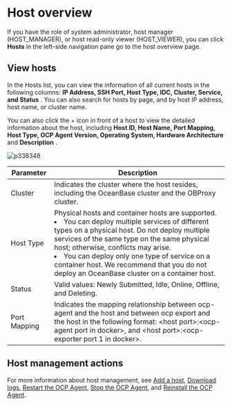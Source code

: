Host overview 
==================================

If you have the role of system administrator, host manager (HOST_MANAGER), or host read-only viewer (HOST_VIEWER), you can click **Hosts** in the left-side navigation pane go to the host overview page. 

View hosts 
-------------------------------

In the Hosts list, you can view the information of all current hosts in the following columns: **IP Address, SSH Port, Host Type, IDC, Cluster, Service, and Status** . You can also search for hosts by page, and by host IP address, host name, or cluster name. 

You can also click the + icon in front of a host to view the detailed information about the host, including **Host ID, Host Name, Port Mapping, Host Type, OCP Agent Version, Operating System, Hardware Architecture** and **Description** .

![p338348](https://help-static-aliyun-doc.aliyuncs.com/assets/img/en-US/8364633561/p440645.png)


|  Parameter   |                                                                                                                                                                                                                                         Description                                                                                                                                                                                                                                          |
|--------------|----------------------------------------------------------------------------------------------------------------------------------------------------------------------------------------------------------------------------------------------------------------------------------------------------------------------------------------------------------------------------------------------------------------------------------------------------------------------------------------------|
| Cluster      | Indicates the cluster where the host resides, including the OceanBase cluster and the OBProxy cluster.                                                                                                                                                                                                                                                                                                                                                                                       |
| Host Type    | Physical hosts and container hosts are supported. <li> You can deploy multiple services of different types on a physical host. Do not deploy multiple services of the same type on the same physical host; otherwise, conflicts may arise.  </li><li> You can deploy only one type of service on a container host. We recommend that you do not deploy an OceanBase cluster on a container host. </li>   |
| Status       | Valid values: Newly Submitted, Idle, Online, Offline, and Deleting.                                                                                                                                                                                                                                                                                                                                                                                                                          |
| Port Mapping | Indicates the mapping relationship between ocp-agent and the host and between ocp export and the host in the following format: \<host port\>:\<ocp-agent port in docker\>, and \<host port\>:\<ocp-exporter port 1 in docker\>.                                                                                                                                                                                                                                                              |



**Host management actions** 
------------------------------------------------

For more information about host management, see [Add a host](../../6.management-host/2.add-host.md), [Download logs](../../4.manage-clusters/3.basic-operations/15.download-log.md), [Restart the OCP Agent](../../6.management-host/4.restart-the-ocp-agent.md), [Stop the OCP Agent](../../6.management-host/5.stop-the-ocp-agent.md), and [Reinstall the OCP Agent](../../6.management-host/6.reinstall-ocp-agent.md).
